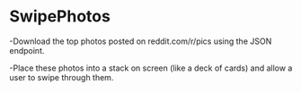 # SwipePhotos
-Download the top photos posted on reddit.com/r/pics using the JSON endpoint.

-Place these photos into a stack on screen (like a deck of cards) and allow a user to swipe through them. 
